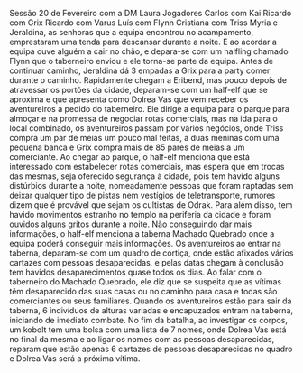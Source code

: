 Sessão 20 de Fevereiro com a DM Laura
Jogadores
Carlos com Kai
Ricardo com Grix
Ricardo com Varus
Luís com Flynn
Cristiana com Triss
Myria e Jeraldina, as senhoras que a equipa encontrou no acampamento, emprestaram uma tenda para descansar durante a noite. E ao acordar a equipa ouve alguém a cair no chão, e depara-se com um halfling chamado Flynn que o taberneiro enviou e ele torna-se parte da equipa.
Antes de continuar caminho, Jeraldina dá 3 empadas a Grix para a party comer durante o caminho.
Rapidamente chegam a Eribend, mas pouco depois de atravessar os portões da cidade, deparam-se com um half-elf que se aproxima e que apresenta como Dolrea Vas que vem receber os aventureiros a pedido do taberneiro.
Ele dirige a equipa para o parque para almoçar e na promessa de negociar rotas comerciais, mas na ida para o local combinado, os aventureiros passam por vários negócios, onde Triss compra um par de meias um pouco mal feitas, a duas meninas com uma pequena banca e Grix compra mais de 85 pares de meias a um comerciante.
Ao chegar ao parque, o half-elf menciona que está interessado com estabelecer rotas comerciais, mas espera que em trocas das mesmas, seja oferecido segurança à cidade, pois tem havido alguns distúrbios durante a noite, nomeadamente pessoas que foram raptadas sem deixar qualquer tipo de pistas nem vestígios de teletransporte, rumores dizem que é provável que sejam os cultistas de Odrak. Para além disso, tem havido movimentos estranho no templo na periferia da cidade e foram ouvidos alguns gritos durante a noite. Não conseguindo dar mais informações, o half-elf menciona a taberna Machado Quebrado onde a equipa poderá conseguir mais informações.
Os aventureiros ao entrar na taberna, deparam-se com um quadro de cortiça, onde estão afixados vários cartazes com pessoas desaparecidas, e pelas datas chegam à conclusão tem havidos desaparecimentos quase todos os dias. Ao falar com o taberneiro do Machado Quebrado, ele diz que se suspeita que as vítimas têm desaparecido das suas casas ou no caminho para casa e todas são comerciantes ou seus familiares.
Quando os aventureiros estão para sair da taberna, 6 indivíduos de alturas variadas e encapuzados entram na taberna, iniciando de imediato combate.
No fim da batalha, ao investigar os corpos, um kobolt tem uma bolsa com uma lista de 7 nomes, onde Dolrea Vas está no final da mesma e ao ligar os nomes com as pessoas desaparecidas, reparam que estão apenas 6 cartazes de pessoas desaparecidas no quadro e Dolrea Vas será a próxima vítima.






















